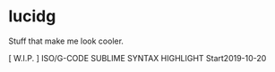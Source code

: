 # lucidg
Stuff that make me look cooler.


[ W.I.P. ] ISO/G-CODE SUBLIME SYNTAX HIGHLIGHT 
Start2019-10-20
